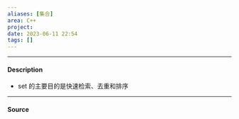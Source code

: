 ```yaml
---
aliases: [集合]
area: C++
project: 
date: 2023-06-11 22:54
tags: []
---
```

---
#### Description
- set 的主要目的是快速检索、去重和排序



---
#### Source
